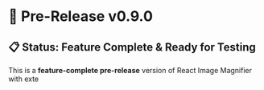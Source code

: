 # 🚀 Pre-Release v0.9.0

## 📋 Status: Feature Complete & Ready for Testing

This is a **feature-complete pre-release** version of React Image Magnifier with exte